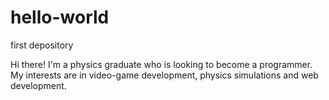 # hello-world
first depository

Hi there! I'm a physics graduate who is looking to become a programmer. My interests are in video-game development, physics simulations and web development.
